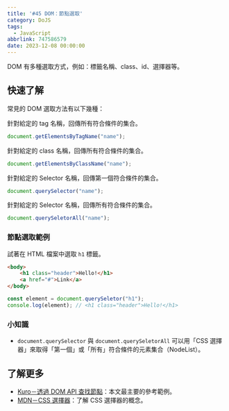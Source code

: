 ```yaml
---
title: '#45 DOM：節點選取'
category: DoJS
tags:
  - JavaScript
abbrlink: 747586579
date: 2023-12-08 00:00:00
---
```

DOM 有多種選取方式，例如：標籤名稱、class、id、選擇器等。
<!--more-->
## 快速了解
常見的 DOM 選取方法有以下幾種：

針對給定的 tag 名稱，回傳所有符合條件的集合。
```jsx
document.getElementsByTagName("name");
```

針對給定的 class 名稱，回傳所有符合條件的集合。
```jsx
document.getElementsByClassName("name");
```

針對給定的 Selector 名稱，回傳第一個符合條件的集合。
```jsx
document.querySelector("name");
```

針對給定的 Selector 名稱，回傳所有符合條件的集合。
```jsx
document.querySeletorAll("name");
```
### 節點選取範例
試著在 HTML 檔案中選取 `h1` 標籤。
```html
<body>
	<h1 class="header">Hello!</h1>
	<a href="#">Link</a>
</body>
```
```jsx
const element = document.querySeletor("h1");
console.log(element); // <h1 class="header">Hello!</h1>
```
### 小知識
- `document.querySelector` 與 `document.querySeletorAll` 可以用「CSS 選擇器」來取得「第一個」或「所有」符合條件的元素集合（NodeList）。
## 了解更多
- [Kuro－透過 DOM API 查找節點](https://ithelp.ithome.com.tw/articles/10191765)：本文最主要的參考範例。
- [MDN－CSS 選擇器](https://developer.mozilla.org/zh-TW/docs/Glossary/CSS_Selector)：了解 CSS 選擇器的概念。